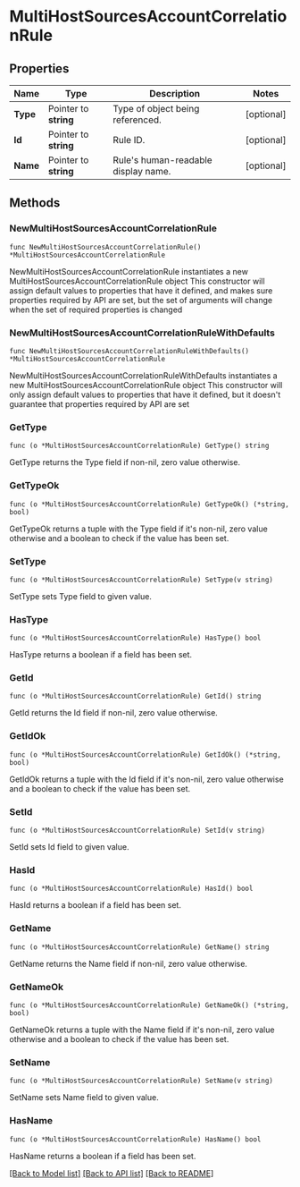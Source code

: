 # MultiHostSourcesAccountCorrelationRule

## Properties

Name | Type | Description | Notes
------------ | ------------- | ------------- | -------------
**Type** | Pointer to **string** | Type of object being referenced. | [optional] 
**Id** | Pointer to **string** | Rule ID. | [optional] 
**Name** | Pointer to **string** | Rule&#39;s human-readable display name. | [optional] 

## Methods

### NewMultiHostSourcesAccountCorrelationRule

`func NewMultiHostSourcesAccountCorrelationRule() *MultiHostSourcesAccountCorrelationRule`

NewMultiHostSourcesAccountCorrelationRule instantiates a new MultiHostSourcesAccountCorrelationRule object
This constructor will assign default values to properties that have it defined,
and makes sure properties required by API are set, but the set of arguments
will change when the set of required properties is changed

### NewMultiHostSourcesAccountCorrelationRuleWithDefaults

`func NewMultiHostSourcesAccountCorrelationRuleWithDefaults() *MultiHostSourcesAccountCorrelationRule`

NewMultiHostSourcesAccountCorrelationRuleWithDefaults instantiates a new MultiHostSourcesAccountCorrelationRule object
This constructor will only assign default values to properties that have it defined,
but it doesn't guarantee that properties required by API are set

### GetType

`func (o *MultiHostSourcesAccountCorrelationRule) GetType() string`

GetType returns the Type field if non-nil, zero value otherwise.

### GetTypeOk

`func (o *MultiHostSourcesAccountCorrelationRule) GetTypeOk() (*string, bool)`

GetTypeOk returns a tuple with the Type field if it's non-nil, zero value otherwise
and a boolean to check if the value has been set.

### SetType

`func (o *MultiHostSourcesAccountCorrelationRule) SetType(v string)`

SetType sets Type field to given value.

### HasType

`func (o *MultiHostSourcesAccountCorrelationRule) HasType() bool`

HasType returns a boolean if a field has been set.

### GetId

`func (o *MultiHostSourcesAccountCorrelationRule) GetId() string`

GetId returns the Id field if non-nil, zero value otherwise.

### GetIdOk

`func (o *MultiHostSourcesAccountCorrelationRule) GetIdOk() (*string, bool)`

GetIdOk returns a tuple with the Id field if it's non-nil, zero value otherwise
and a boolean to check if the value has been set.

### SetId

`func (o *MultiHostSourcesAccountCorrelationRule) SetId(v string)`

SetId sets Id field to given value.

### HasId

`func (o *MultiHostSourcesAccountCorrelationRule) HasId() bool`

HasId returns a boolean if a field has been set.

### GetName

`func (o *MultiHostSourcesAccountCorrelationRule) GetName() string`

GetName returns the Name field if non-nil, zero value otherwise.

### GetNameOk

`func (o *MultiHostSourcesAccountCorrelationRule) GetNameOk() (*string, bool)`

GetNameOk returns a tuple with the Name field if it's non-nil, zero value otherwise
and a boolean to check if the value has been set.

### SetName

`func (o *MultiHostSourcesAccountCorrelationRule) SetName(v string)`

SetName sets Name field to given value.

### HasName

`func (o *MultiHostSourcesAccountCorrelationRule) HasName() bool`

HasName returns a boolean if a field has been set.


[[Back to Model list]](../README.md#documentation-for-models) [[Back to API list]](../README.md#documentation-for-api-endpoints) [[Back to README]](../README.md)


